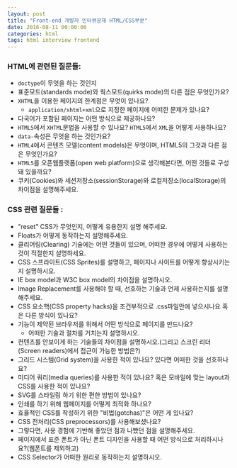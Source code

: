 ```yaml
---
layout: post
title: "Front-end 개발자 인터뷰문제 HTML/CSS부분"
date: 2016-08-11 00:00:00
categories: html
tags: html interview frontend
---
```


### HTML에 관련된 질문들:  
- `doctype`이 무엇을 하는 것인지
- 표준모드(standards mode)와 쿽스모드(quirks mode)의 다른 점은 무엇인가요?
- `XHTML`을 이용한 페이지의 한계점은 무엇이 있나요?
  * `application/xhtml+xml`으로 지정한 페이지에 어떠한 문제가 있나요?
- 다국어가 포함된 페이지는 어떤 방식으로 제공하나요?
- `HTML5`에서 `XHTML`문법을 사용할 수 있나요? `HTML5`에서 `XML`을 어떻게 사용하나요?
- `data-`속성은 무엇을 하는 것인가요?
- `HTML4`에서 콘텐츠 모델(content models)은 무엇이며, HTML5의 그것과 다른 점은 무엇인가요?
- `HTML5`를 오픈웹플랫폼(open web platform)으로 생각해본다면, 어떤 것들로 구성돼 있을까요?
- 쿠키(Cookies)와 세션저장소(sessionStorage)와 로컬저장소(localStorage)의 차이점을 설명해주세요.

### CSS 관련 질문들 :
- "reset" CSS가 무엇인지, 어떻게 유용한지 설명 해주세요.
- Floats가 어떻게 동작하는지 설명해주세요.
- 클리어링(Clearing) 기술에는 어떤 것들이 있으며, 어떠한 경우에 어떻게 사용하는 것이 적절한지 설명하세요.
- CSS 스프라이트(CSS Sprites)를 설명하고, 페이지나 사이트를 어떻게 향상시키는지 설명하시오.
- IE box model과 W3C box model의 차이점을 설명하시오.
- Image Replacement를 사용해야 할 때, 선호하는 기술과 언제 사용하는지를 설명 해주세요.
- CSS 요소핵(CSS property hacks)을 조건부적으로 .css파일안에 넣으시나요 혹은 다른 방식이 있나요?
- 기능이 제약된 브라우저를 위해서 어떤 방식으로 페이지를 만드나요?
  - 어떠한 기술과 절차를 거치는지 설명하시오.  
- 컨텐츠를 안보이게 하는 기술들의 차이점을 설명하시오.(그리고 스크린 리더(Screen readers)에서 접근이 가능한 방법은?)
- 그리드 시스템(Grid system)을 사용한 적이 있나요? 있다면 어떠한 것을 선호하나요?
- 미디어 쿼리(media queries)를 사용한 적이 있나요? 혹은 모바일에 맞는 layout과 CSS를 사용한 적이 있나요?
- SVG를 스타일링 하기 위한 편한 방법이 있나요?
- 인쇄를 하기 위해 웹페이지를 어떻게 최적화 하나요?
- 효율적인 CSS를 작성하기 위한 "비법(gotchas)"은 어떤 게 있나요?
- CSS 전처리(CSS preprocessors)를 사용해보셨나요?
- 그렇다면, 사용 경험에 기반해 좋았던 점과 나빴던 점을 설명해주세요.
- 페이지에서 표준 폰트가 아닌 폰트 디자인을 사용할 때 어떤 방식으로 처리하시나요?(웹폰트를 제외하고)
- CSS Selector가 어떠한 원리로 동작하는지 설명하시오.